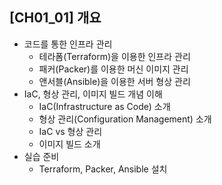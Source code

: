 ## [CH01_01] 개요
- 코드를 통한 인프라 관리
  - 테라폼(Terraform)을 이용한 인프라 관리
  - 패커(Packer)를 이용한 머신 이미지 관리
  - 앤서블(Ansible)을 이용한 서버 형상 관리
- IaC, 형상 관리, 이미지 빌드 개념 이해
  - IaC(Infrastructure as Code) 소개
  - 형상 관리(Configuration Management) 소개
  - IaC vs 형상 관리
  - 이미지 빌드 소개
- 실습 준비
  - Terraform, Packer, Ansible 설치